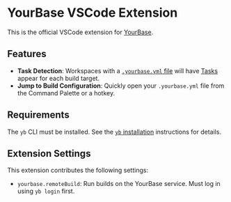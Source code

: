 # YourBase VSCode Extension

This is the official VSCode extension for [YourBase][].

[YourBase]: https://yourbase.io/

## Features

- **Task Detection**: Workspaces with a [`.yourbase.yml` file][] will have
  [Tasks][] appear for each build target.
- **Jump to Build Configuration**: Quickly open your `.yourbase.yml` file from
  the Command Palette or a hotkey.

[`.yourbase.yml` file]: https://docs.yourbase.io/configuration/yourbase_yaml.html
[Tasks]: https://code.visualstudio.com/docs/editor/tasks

## Requirements

The `yb` CLI must be installed. See the [`yb` installation][] instructions for
details.

[`yb` installation]: https://github.com/yourbase/yb/blob/main/README.md#how-to-use-it

## Extension Settings

This extension contributes the following settings:

* `yourbase.remoteBuild`: Run builds on the YourBase service. Must log in using
  `yb login` first.
